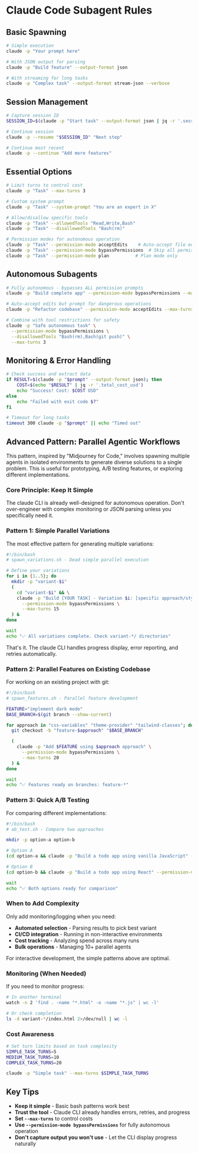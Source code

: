 # Claude Code Subagent Rules

## Basic Spawning
```bash
# Simple execution
claude -p "Your prompt here"

# With JSON output for parsing
claude -p "Build feature" --output-format json

# With streaming for long tasks
claude -p "Complex task" --output-format stream-json --verbose
```

## Session Management
```bash
# Capture session ID
SESSION_ID=$(claude -p "Start task" --output-format json | jq -r '.session_id')

# Continue session
claude -p --resume "$SESSION_ID" "Next step"

# Continue most recent
claude -p --continue "Add more features"
```

## Essential Options
```bash
# Limit turns to control cost
claude -p "Task" --max-turns 3

# Custom system prompt
claude -p "Task" --system-prompt "You are an expert in X"

# Allow/disallow specific tools
claude -p "Task" --allowedTools "Read,Write,Bash"
claude -p "Task" --disallowedTools "Bash(rm)"

# Permission modes for autonomous operation
claude -p "Task" --permission-mode acceptEdits    # Auto-accept file edits
claude -p "Task" --permission-mode bypassPermissions  # Skip all permission prompts
claude -p "Task" --permission-mode plan          # Plan mode only
```
## Autonomous Subagents
```bash
# Fully autonomous - bypasses ALL permission prompts
claude -p "Build complete app" --permission-mode bypassPermissions --max-turns 10

# Auto-accept edits but prompt for dangerous operations
claude -p "Refactor codebase" --permission-mode acceptEdits --max-turns 5

# Combine with tool restrictions for safety
claude -p "Safe autonomous task" \
  --permission-mode bypassPermissions \
  --disallowedTools "Bash(rm),Bash(git push)" \
  --max-turns 3
```

## Monitoring & Error Handling
```bash
# Check success and extract data
if RESULT=$(claude -p "$prompt" --output-format json); then
    COST=$(echo "$RESULT" | jq -r '.total_cost_usd')
    echo "Success! Cost: $COST USD"
else
    echo "Failed with exit code $?"
fi

# Timeout for long tasks
timeout 300 claude -p "$prompt" || echo "Timed out"
```

## Advanced Pattern: Parallel Agentic Workflows

This pattern, inspired by "Midjourney for Code," involves spawning multiple agents in isolated environments to generate diverse solutions to a single problem. This is useful for prototyping, A/B testing features, or exploring different implementations.

### Core Principle: Keep It Simple

The claude CLI is already well-designed for autonomous operation. Don't over-engineer with complex monitoring or JSON parsing unless you specifically need it.

### Pattern 1: Simple Parallel Variations

The most effective pattern for generating multiple variations:

```bash
#!/bin/bash
# spawn_variations.sh - Dead simple parallel execution

# Define your variations
for i in {1..5}; do
  mkdir -p "variant-$i"
  (
    cd "variant-$i" && \
    claude -p "Build [YOUR TASK] - Variation $i: [specific approach/style]" \
      --permission-mode bypassPermissions \
      --max-turns 15
  ) &
done

wait
echo "✅ All variations complete. Check variant-*/ directories"
```

That's it. The claude CLI handles progress display, error reporting, and retries automatically.

### Pattern 2: Parallel Features on Existing Codebase

For working on an existing project with git:

```bash
#!/bin/bash
# spawn_features.sh - Parallel feature development

FEATURE="implement dark mode"
BASE_BRANCH=$(git branch --show-current)

for approach in "css-variables" "theme-provider" "tailwind-classes"; do
  git checkout -b "feature-$approach" "$BASE_BRANCH"

  (
    claude -p "Add $FEATURE using $approach approach" \
      --permission-mode bypassPermissions \
      --max-turns 20
  ) &
done

wait
echo "✅ Features ready on branches: feature-*"
```

### Pattern 3: Quick A/B Testing

For comparing different implementations:

```bash
#!/bin/bash
# ab_test.sh - Compare two approaches

mkdir -p option-a option-b

# Option A
(cd option-a && claude -p "Build a todo app using vanilla JavaScript" --permission-mode bypassPermissions) &

# Option B
(cd option-b && claude -p "Build a todo app using React" --permission-mode bypassPermissions) &

wait
echo "✅ Both options ready for comparison"
```

### When to Add Complexity

Only add monitoring/logging when you need:
- **Automated selection** - Parsing results to pick best variant
- **CI/CD integration** - Running in non-interactive environments
- **Cost tracking** - Analyzing spend across many runs
- **Bulk operations** - Managing 10+ parallel agents

For interactive development, the simple patterns above are optimal.

### Monitoring (When Needed)

If you need to monitor progress:

```bash
# In another terminal
watch -n 2 'find . -name "*.html" -o -name "*.js" | wc -l'

# Or check completion
ls -d variant-*/index.html 2>/dev/null | wc -l
```

### Cost Awareness

```bash
# Set turn limits based on task complexity
SIMPLE_TASK_TURNS=5
MEDIUM_TASK_TURNS=10
COMPLEX_TASK_TURNS=20

claude -p "Simple task" --max-turns $SIMPLE_TASK_TURNS
```

## Key Tips
- **Keep it simple** - Basic bash patterns work best
- **Trust the tool** - Claude CLI already handles errors, retries, and progress
- **Set `--max-turns`** to control costs
- **Use `--permission-mode bypassPermissions`** for fully autonomous operation
- **Don't capture output you won't use** - Let the CLI display progress naturally
